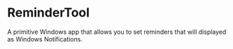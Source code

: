 # ReminderTool
A primitive Windows app that allows you to set reminders that will displayed as Windows Notifications.
